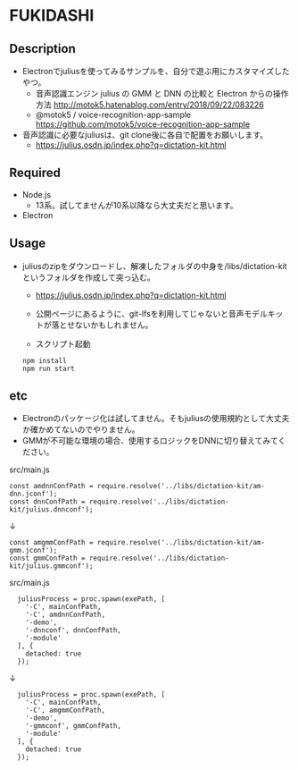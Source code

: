 # FUKIDASHI
## Description
- Electronでjuliusを使ってみるサンプルを、自分で遊ぶ用にカスタマイズしたやつ。
  - 音声認識エンジン julius の GMM と DNN の比較と Electron からの操作方法 http://motok5.hatenablog.com/entry/2018/09/22/083226
  - @motok5 / voice-recognition-app-sample https://github.com/motok5/voice-recognition-app-sample
- 音声認識に必要なjuliusは、git clone後に各自で配置をお願いします。
  - https://julius.osdn.jp/index.php?q=dictation-kit.html

## Required
- Node.js
  - 13系。試してませんが10系以降なら大丈夫だと思います。
- Electron

## Usage
- juliusのzipをダウンロードし、解凍したフォルダの中身を/libs/dictation-kitというフォルダを作成して突っ込む。
  - https://julius.osdn.jp/index.php?q=dictation-kit.html
  - 公開ページにあるように、git-lfsを利用してじゃないと音声モデルキットが落とせないかもしれません。

  - スクリプト起動
  ```
  npm install
  npm run start
  ```

## etc
- Electronのパッケージ化は試してません。そもjuliusの使用規約として大丈夫か確かめてないのでやりません。
- GMMが不可能な環境の場合、使用するロジックをDNNに切り替えてみてください。

src/main.js
```
const amdnnConfPath = require.resolve('../libs/dictation-kit/am-dnn.jconf');
const dnnConfPath = require.resolve('../libs/dictation-kit/julius.dnnconf');
```

↓

```
const amgmmConfPath = require.resolve('../libs/dictation-kit/am-gmm.jconf');
const gmmConfPath = require.resolve('../libs/dictation-kit/julius.gmmconf');
```

src/main.js
```
  juliusProcess = proc.spawn(exePath, [
    '-C', mainConfPath,
    '-C', amdnnConfPath,
    '-demo',
    '-dnnconf', dnnConfPath,
    '-module'
  ], {
    detached: true
  });
```

↓

```
  juliusProcess = proc.spawn(exePath, [
    '-C', mainConfPath,
    '-C', amgmmConfPath,
    '-demo',
    '-gmmconf', gmmConfPath,
    '-module'
  ], {
    detached: true
  });
```